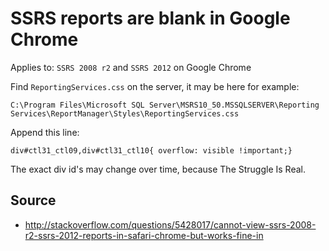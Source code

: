 # SSRS reports are blank in Google Chrome

Applies to: `SSRS 2008 r2` and `SSRS 2012` on Google Chrome

Find `ReportingServices.css` on the server, it may be here for example:

    C:\Program Files\Microsoft SQL Server\MSRS10_50.MSSQLSERVER\Reporting Services\ReportManager\Styles\ReportingServices.css

Append this line:

    div#ctl31_ctl09,div#ctl31_ctl10{ overflow: visible !important;}

The exact div id's may change over time, because The Struggle Is Real.


## Source

 * http://stackoverflow.com/questions/5428017/cannot-view-ssrs-2008-r2-ssrs-2012-reports-in-safari-chrome-but-works-fine-in

